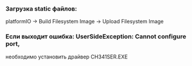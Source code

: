 ### Загрузка static файлов:
platformIO -> Build Filesystem Image -> Upload Filesystem Image

### Если выходит ошибка: UserSideException: Cannot configure port, 
необходимо установить драйвер CH341SER.EXE
